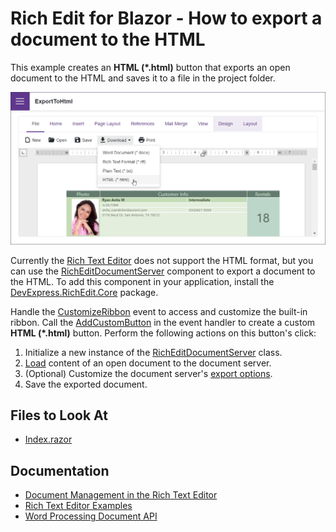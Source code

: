 # Rich Edit for Blazor - How to export a document to the HTML

This example creates an **HTML (\*.html)** button that exports an open document to the HTML and saves it to a file in the project folder.

![Blazor DxRichEdit export a document to the HTML](/images/export-to-html.png)

Currently the [Rich Text Editor](https://docs.devexpress.com/Blazor/401891/rich-text-editor) does not support the HTML format, but you can use the [RichEditDocumentServer](https://docs.devexpress.com/OfficeFileAPI/DevExpress.XtraRichEdit.RichEditDocumentServer) component to export a document to the HTML. To add this component in your application, install the [DevExpress.RichEdit.Core](https://nuget.devexpress.com/packages/DevExpress.RichEdit.Core/) package.

Handle the [CustomizeRibbon](https://docs.devexpress.com/Blazor/DevExpress.Blazor.RichEdit.DxRichEdit.CustomizeRibbon) event to access and customize the built-in ribbon. Call the [AddCustomButton](https://docs.devexpress.com/Blazor/DevExpress.Blazor.Office.BarItemCollection.AddCustomButton(System.String-System.Func-System.Threading.Tasks.Task-)) in the event handler to create a custom **HTML (\*.html)** button. Perform the following actions on this button's click:

1. Initialize a new instance of the [RichEditDocumentServer](https://docs.devexpress.com/OfficeFileAPI/DevExpress.XtraRichEdit.RichEditDocumentServer) class.
2. [Load](https://docs.devexpress.com/OfficeFileAPI/DevExpress.XtraRichEdit.RichEditDocumentServer.LoadDocument(System.Byte--)) content of an open document to the document server.
3. (Optional) Customize the document server's [export options](https://docs.devexpress.com/OfficeFileAPI/DevExpress.XtraRichEdit.RichEditControlOptionsBase.Export).
4. Save the exported document.

## Files to Look At

- [Index.razor](./CS/ExportToHtml/Pages/Index.razor)

## Documentation

- [Document Management in the Rich Text Editor](https://docs.devexpress.com/Blazor/403344/rich-edit/document-management)
- [Rich Text Editor Examples](https://docs.devexpress.com/Blazor/403343/rich-edit/examples)
- [Word Processing Document API](https://docs.devexpress.com/OfficeFileAPI/17488/word-processing-document-api)
